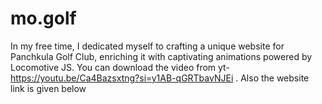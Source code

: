 # mo.golf
In my free time, I dedicated myself to crafting a unique website for Panchkula Golf Club, enriching it with captivating animations powered by Locomotive JS. You can download the video from yt- https://youtu.be/Ca4Bazsxtng?si=y1AB-qGRTbavNJEi . Also the website link is given below

